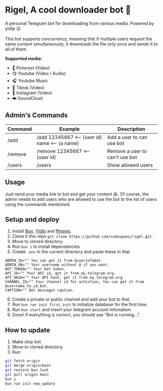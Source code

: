 # Rigel, A cool downloader bot 🌠

A personal Telegram bot for downloading from various media. Powered by ytdlp 😉
<br/>
<br/>
This bot supports concurrency, meaning that if multiple users request the same content simultaneously, it downloads the file only once and sends it to all of them.

**Supported media:**

- 📌 Pinterest (Video)
- 📺 Youtube (Video / Audio)
- 🎧 Youtube Music
- 👯 Tiktok (Video)
- 📸 Instagram (Video)
- ☁️ SoundCloud

## Admin's Commands

| Command | Example                                       | Description                    |
| ------- | --------------------------------------------- | ------------------------------ |
| /add    | /add 12345667 <-- (user id) name <-- (a name) | Add a user to can use bot      |
| /remove | /remove 12345667 <-- (user id)                | Remove a user to can't use bot |
| /users  | /users                                        | Show allowed users             |

## Usage

Just send your media link to bot and get your content 😃. Of course, the admin needs to add users who are allowed to use the bot to the list of users using the commands mentioned.

## Setup and deploy

1.  Install [Bun](https://bun.sh), [Ytdlp](https://github.com/yt-dlp/yt-dlp/wiki/Installation#installing-the-release-binary) and [ffmpeg](https://ffmpeg.org/).
2.  Clone it this repo `git clone https://github.com/sudospaes/rigel.git`.
3.  Move to cloned directory.
4.  Run `bun i` to install dependencies.
5.  Create `.env` in the current directory and paste these in that.

```env
ADMIN_ID="" You can get it from @userinfobot.
ADMIN_UN="" Your username without @ if you want.
BOT_TOKEN="" Your bot token.
API_ID="" Your API id, get it from my.telegram.org.
API_HASH="" Your API hash, get it from my.telegram.org.
CHANNEL_ID="" Your channel id for achivtion, You can get it from @username_to_id_bot.
CAPTION="" Bot messages caption.
```

6. Create a private or public channel and add your bot to that.
7. Run `bun run init first_init` to initialize database for the first time.
8. Run `bun start` and insert your telegram account infomation.
9. Done! if everything is correct, you should see "Bot is running...".

## How to update

1. Make stop bot
2. Move to cloned directory.
3. Run:

```bash
git fetch origin
git merge origin/main
git restore bun.lock
git pull origin main
bun i
bun run init new_update

```
